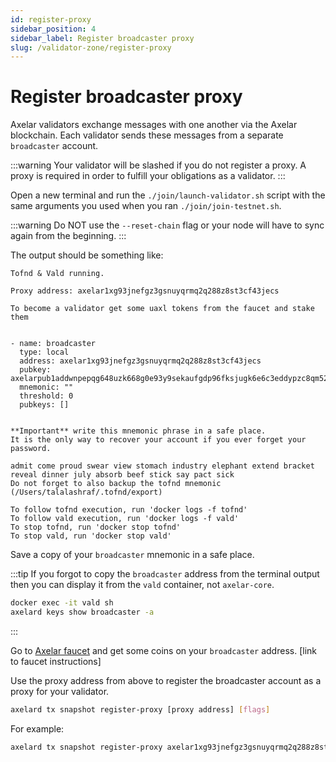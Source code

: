 ```yaml
---
id: register-proxy
sidebar_position: 4
sidebar_label: Register broadcaster proxy
slug: /validator-zone/register-proxy
---
```


# Register broadcaster proxy

Axelar validators exchange messages with one another via the Axelar blockchain.  Each validator sends these messages from a separate `broadcaster` account.

:::warning
Your validator will be slashed if you do not register a proxy.  A proxy is required in order to fulfill your obligations as a validator.
:::

Open a new terminal and run the `./join/launch-validator.sh` script with the same arguments you used when you ran `./join/join-testnet.sh`.

:::warning
Do NOT use the `--reset-chain` flag or your node will have to sync again from the beginning.
:::

The output should be something like:

```
Tofnd & Vald running.

Proxy address: axelar1xg93jnefgz3gsnuyqrmq2q288z8st3cf43jecs

To become a validator get some uaxl tokens from the faucet and stake them


- name: broadcaster
  type: local
  address: axelar1xg93jnefgz3gsnuyqrmq2q288z8st3cf43jecs
  pubkey: axelarpub1addwnpepqg648uzk668g0e93y9sekaufgdp96fksjugk6e6c3eddypzc8qm525yhx2m
  mnemonic: ""
  threshold: 0
  pubkeys: []


**Important** write this mnemonic phrase in a safe place.
It is the only way to recover your account if you ever forget your password.

admit come proud swear view stomach industry elephant extend bracket reveal dinner july absorb beef stick say pact sick
Do not forget to also backup the tofnd mnemonic (/Users/talalashraf/.tofnd/export)

To follow tofnd execution, run 'docker logs -f tofnd'
To follow vald execution, run 'docker logs -f vald'
To stop tofnd, run 'docker stop tofnd'
To stop vald, run 'docker stop vald'
```

Save a copy of your `broadcaster` mnemonic in a safe place.

:::tip
If you forgot to copy the `broadcaster` address from the terminal output then you can display it from the `vald` container, not `axelar-core`.
```bash
docker exec -it vald sh
axelard keys show broadcaster -a
```
:::

Go to [Axelar faucet](http://faucet.testnet.axelar.network/) and get some coins on your `broadcaster` address. [link to faucet instructions]

Use the proxy address from above to register the broadcaster account as a proxy for your validator.

```bash
axelard tx snapshot register-proxy [proxy address] [flags]
```

For example:

```bash
axelard tx snapshot register-proxy axelar1xg93jnefgz3gsnuyqrmq2q288z8st3cf43jecs --from validator -y
```
